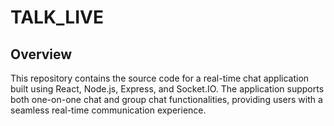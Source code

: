# TALK_LIVE

## Overview

This repository contains the source code for a real-time chat application built using React, Node.js, Express, and Socket.IO. The application supports both one-on-one chat and group chat functionalities, providing users with a seamless real-time communication experience.
